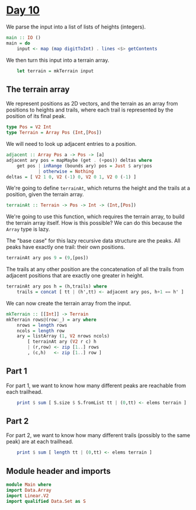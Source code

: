 # [Day 10](https://adventofcode.com/2024/day/10)

We parse the input into a list of lists of heights (integers).

```haskell top:3
main :: IO ()
main = do
    input <- map (map digitToInt) . lines <$> getContents
```

We then turn this input into a terrain array.

```haskell top:3
    let terrain = mkTerrain input
```

## The terrain array

We represent positions as 2D vectors, and the terrain as
an array from positions to heights and trails, where each
trail is represented by the position of its final peak.

```haskell top:1
type Pos = V2 Int
type Terrain = Array Pos (Int,[Pos])
```

We will need to look up adjacent entries to a position.

```haskell
adjacent :: Array Pos a -> Pos -> [a]
adjacent ary pos = mapMaybe (get . (+pos)) deltas where
    get pos | inRange (bounds ary) pos = Just $ ary!pos
            | otherwise = Nothing
deltas = [ V2 1 0, V2 (-1) 0, V2 0 1, V2 0 (-1) ]
```

We're going to define `terrainAt`, which returns the height and the trails
at a position, given the terrain array.

```haskell
terrainAt :: Terrain -> Pos -> Int -> (Int,[Pos])
```

We're going to use this function, which requires the terrain array,
to build the terrain array itself. How is this possible? We can do this because the `Array`
type is lazy.

The "base case" for this lazy recursive data structure are the peaks.
All peaks have exactly one trail: their own positions.

```haskell
terrainAt ary pos 9 = (9,[pos])
```

The trails at any other position are the concatenation of all the
trails from adjacent positions that are exactly one greater in height.

```haskell
terrainAt ary pos h = (h,trails) where
    trails = concat [ tt | (h',tt) <- adjacent ary pos, h+1 == h' ]
```

We can now create the terrain array from the input.

```haskell
mkTerrain :: [[Int]] -> Terrain
mkTerrain rows@(row:_) = ary where
    nrows = length rows
    ncols = length row
    ary = listArray (1, V2 nrows ncols)
        [ terrainAt ary (V2 r c) h
        | (r,row) <- zip [1..] rows
        , (c,h)   <- zip [1..] row ]
```

## Part 1

For part 1, we want to know how many different peaks are reachable
from each trailhead.

```haskell top:3
    print $ sum [ S.size $ S.fromList tt | (0,tt) <- elems terrain ]
```

## Part 2

For part 2, we want to know how many different trails (possibly to the same
peak) are at each trailhead.

```haskell top:3
    print $ sum [ length tt | (0,tt) <- elems terrain ]
```

## Module header and imports

```haskell top
module Main where
import Data.Array
import Linear.V2
import qualified Data.Set as S
